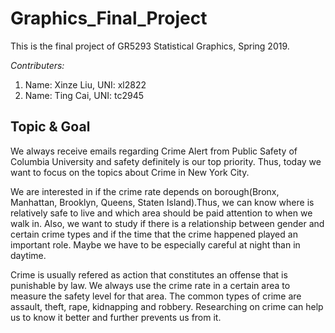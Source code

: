# Graphics_Final_Project

This is the final project of GR5293 Statistical Graphics, Spring 2019.

*Contributers:* 
1. Name: Xinze Liu, UNI: xl2822
2. Name: Ting Cai, UNI: tc2945

## Topic & Goal

We always receive emails regarding Crime Alert from Public Safety of Columbia University and safety definitely is our top priority. Thus, today we want to focus on the topics about Crime in New York City.

We are interested in if the crime rate depends on borough(Bronx, Manhattan, Brooklyn, Queens, Staten Island).Thus, we can know where is relatively safe to live and which area should be paid attention to when we walk in. Also, we want to study if there is a relationship between gender and certain crime types and if the time that the crime happened played an important role. Maybe we have to be especially careful at night than in daytime.

Crime is usually refered as action that constitutes an offense that is punishable by law. We always use the crime rate in a certain area to measure the safety level for that area. The common types of crime are assault, theft, rape, kidnapping and robbery. Researching on crime can help us to know it better and further prevents us from it.